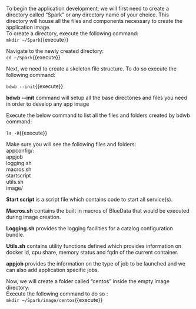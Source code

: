 To begin the application development, we will first need to create a directory called “Spark” or any directory name of your choice. This directory will house all the files and components necessary to create the application image. <br>
To create a directory, execute the following command:<br>
`mkdir ~/Spark`{{execute}}<br>

Navigate to the newly created directory:<br>
`cd ~/Spark`{{execute}}<br>

Next, we need to create a skeleton file structure. To do so execute the following command:

`bdwb --init`{{execute}}

 <b>bdwb --init</b> command will setup all the base directories and files you need in order to develop any app image
 
 Execute the below command to list all the files and folders created by bdwb command:

`ls -R`{{execute}}

Make sure you will see the following files and folders:
<br>appconfig/: <br>
appjob  <br>
logging.sh  <br>
macros.sh  <br>
startscript  <br>
utils.sh<br>
image/

<b>Start script</b>  is a script file which contains code to start all service(s).

<b>Macros.sh</b> contains the built in macros of BlueData that would be executed during image creation.

<b>Logging.sh</b> provides the logging facilities for a catalog configuration bundle. 

<b>Utils.sh</b> contains utility functions defined which provides information on docker id, cpu share, memory status and fqdn of the current container.

<b>appjob</b> provides the information on the type of job to be launched and we can also add application specific jobs.

Now, we will create a folder called “centos” inside the empty image directory.
<br>Execute the following command to do so :
<br>`mkdir ~/Spark/image/centos`{{execute}}
